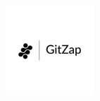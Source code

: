 <div align="center">
    <picture>
        <source media="(prefers-color-scheme: dark)" srcset="https://raw.githubusercontent.com/mohammadzainabbas/gitzap/main/assets/logo_light.png?raw=true">
        <source media="(prefers-color-scheme: light)" srcset="https://raw.githubusercontent.com/mohammadzainabbas/gitzap/main/assets/logo_dark.png?raw=true">
        <img alt="GitZap Icon" src="https://raw.githubusercontent.com/mohammadzainabbas/gitzap/main/assets/logo_dark.png?raw=true" width="40%">
    </picture>
</div>
